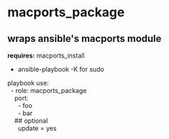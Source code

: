 macports\_package
=====
wraps ansible's macports module
-----
**requires:**
macports\_install
- ansible\-playbook \-K for sudo<br />

playbook use:<br />
&nbsp;&nbsp;\- role: macports\_package<br />
&nbsp;&nbsp;&nbsp;&nbsp;port:<br />
&nbsp;&nbsp;&nbsp;&nbsp;&nbsp;&nbsp;\- foo<br />
&nbsp;&nbsp;&nbsp;&nbsp;&nbsp;&nbsp;\- bar<br />
&nbsp;&nbsp;&nbsp;&nbsp;\#\# optional<br />
&nbsp;&nbsp;&nbsp;&nbsp;&nbsp;&nbsp;update = yes<br />
